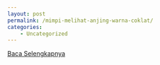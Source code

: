 ```yaml
---
layout: post
permalink: /mimpi-melihat-anjing-warna-coklat/
categories:
    - Uncategorized
---
```


[Baca Selengkapnya](/01)